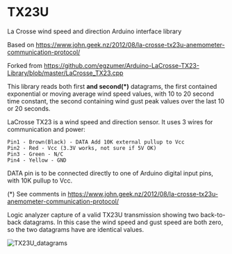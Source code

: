# TX23U
La Crosse wind speed and direction Arduino interface library

Based on https://www.john.geek.nz/2012/08/la-crosse-tx23u-anemometer-communication-protocol/

Forked from https://github.com/egzumer/Arduino-LaCrosse-TX23-Library/blob/master/LaCrosse_TX23.cpp

This library reads both first **and second(*)** datagrams, the first contained exponential or moving average wind speed values, with 10 to 20 second time constant, the second containing wind gust peak values over the last 10 or 20 seconds.

LaCrosse TX23 is a wind speed and direction sensor. It uses 3 wires for communication and power:
```
Pin1 - Brown(Black) - DATA Add 10K external pullup to Vcc
Pin2 - Red - Vcc (3.3V works, not sure if 5V OK)
Pin3 - Green - N/C
Pin4 - Yellow - GND
```
DATA pin is to be connected directly to one of Arduino digital input pins, with 10K pullup to Vcc.

(*) See comments in https://www.john.geek.nz/2012/08/la-crosse-tx23u-anemometer-communication-protocol/

Logic analyzer capture of a valid TX23U transmission showing two back-to-back datagrams. In this case the wind speed and gust speed are both zero, so the two datagrams have are identical values.

![TX23U_datagrams](https://github.com/user-attachments/assets/651a8f8d-b067-4187-9e43-20c105912102)
